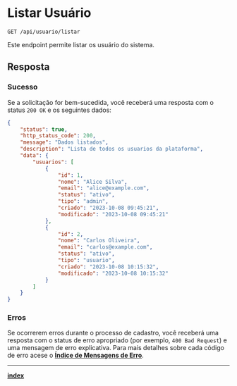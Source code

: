 # Listar Usuário

`GET /api/usuario/listar`

Este endpoint permite listar os usuário do sistema.

## Resposta

### Sucesso

Se a solicitação for bem-sucedida, você receberá uma resposta com o status `200 OK` e os seguintes dados:

```json
{
    "status": true,
    "http_status_code": 200,
    "message": "Dados listados",
    "description": "Lista de todos os usuarios da plataforma",
    "data": {
        "usuarios": [
            {
                "id": 1,
                "nome": "Alice Silva",
                "email": "alice@example.com",
                "status": "ativo",
                "tipo": "admin",
                "criado": "2023-10-08 09:45:21",
                "modificado": "2023-10-08 09:45:21"
            },
            {
                "id": 2,
                "nome": "Carlos Oliveira",
                "email": "carlos@example.com",
                "status": "ativo",
                "tipo": "usuario",
                "criado": "2023-10-08 10:15:32",
                "modificado": "2023-10-08 10:15:32"
            }
        ]
    }
}
```

### Erros

Se ocorrerem erros durante o processo de cadastro, você receberá uma resposta com o status de erro apropriado (por exemplo, `400 Bad Request`) e uma mensagem de erro explicativa.
Para mais detalhes sobre cada código de erro acese o [**Índice de Mensagens de Erro**](/docs/markdown/errors/index.md).

---
[**index**](/docs/markdown/endpoints/usuario.md)
